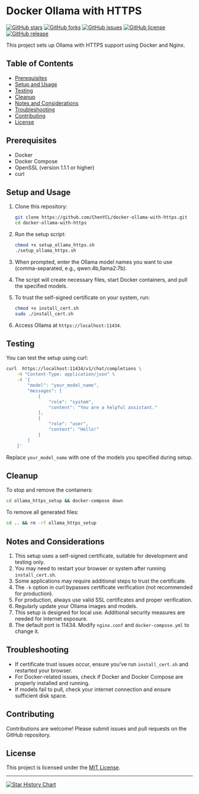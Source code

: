 
# Docker Ollama with HTTPS

[![GitHub stars](https://img.shields.io/github/stars/ChenYCL/docker-ollama-with-https.svg?style=social&label=Star&maxAge=2592000)](https://github.com/ChenYCL/docker-ollama-with-https/stargazers/)
[![GitHub forks](https://img.shields.io/github/forks/ChenYCL/docker-ollama-with-https.svg?style=social&label=Fork&maxAge=2592000)](https://github.com/ChenYCL/docker-ollama-with-https/network/)
[![GitHub issues](https://img.shields.io/github/issues/ChenYCL/docker-ollama-with-https.svg)](https://github.com/ChenYCL/docker-ollama-with-https/issues/)
[![GitHub license](https://img.shields.io/github/license/ChenYCL/docker-ollama-with-https.svg)](https://github.com/ChenYCL/docker-ollama-with-https/blob/main/LICENSE)
[![GitHub release](https://img.shields.io/github/release/ChenYCL/docker-ollama-with-https.svg)](https://github.com/ChenYCL/docker-ollama-with-https/releases/)

This project sets up Ollama with HTTPS support using Docker and Nginx.

## Table of Contents

- [Prerequisites](#prerequisites)
- [Setup and Usage](#setup-and-usage)
- [Testing](#testing)
- [Cleanup](#cleanup)
- [Notes and Considerations](#notes-and-considerations)
- [Troubleshooting](#troubleshooting)
- [Contributing](#contributing)
- [License](#license)

## Prerequisites

- Docker
- Docker Compose
- OpenSSL (version 1.1.1 or higher)
- curl

## Setup and Usage

1. Clone this repository:
   ```bash
   git clone https://github.com/ChenYCL/docker-ollama-with-https.git
   cd docker-ollama-with-https
   ```

2. Run the setup script:
   ```bash
   chmod +x setup_ollama_https.sh
   ./setup_ollama_https.sh
   ```

3. When prompted, enter the Ollama model names you want to use (comma-separated, e.g., qwen:4b,llama2:7b).

4. The script will create necessary files, start Docker containers, and pull the specified models.

5. To trust the self-signed certificate on your system, run:
   ```bash
   chmod +x install_cert.sh
   sudo ./install_cert.sh
   ```

6. Access Ollama at `https://localhost:11434`.

## Testing

You can test the setup using curl:

```bash
curl  https://localhost:11434/v1/chat/completions \
    -H "Content-Type: application/json" \
    -d '{
        "model": "your_model_name",
        "messages": [
            {
                "role": "system",
                "content": "You are a helpful assistant."
            },
            {
                "role": "user",
                "content": "Hello!"
            }
        ]
    }'
```

Replace `your_model_name` with one of the models you specified during setup.

## Cleanup

To stop and remove the containers:
```bash
cd ollama_https_setup && docker-compose down
```

To remove all generated files:
```bash
cd .. && rm -rf ollama_https_setup
```

## Notes and Considerations

1. This setup uses a self-signed certificate, suitable for development and testing only.
2. You may need to restart your browser or system after running `install_cert.sh`.
3. Some applications may require additional steps to trust the certificate.
4. The `-k` option in curl bypasses certificate verification (not recommended for production).
5. For production, always use valid SSL certificates and proper verification.
6. Regularly update your Ollama images and models.
7. This setup is designed for local use. Additional security measures are needed for internet exposure.
8. The default port is 11434. Modify `nginx.conf` and `docker-compose.yml` to change it.

## Troubleshooting

- If certificate trust issues occur, ensure you've run `install_cert.sh` and restarted your browser.
- For Docker-related issues, check if Docker and Docker Compose are properly installed and running.
- If models fail to pull, check your internet connection and ensure sufficient disk space.

## Contributing

Contributions are welcome! Please submit issues and pull requests on the GitHub repository.

## License

This project is licensed under the [MIT License](LICENSE).

---

[![Star History Chart](https://api.star-history.com/svg?repos=ChenYCL/docker-ollama-with-https&type=Date)](https://star-history.com/#ChenYCL/docker-ollama-with-https&Date)

